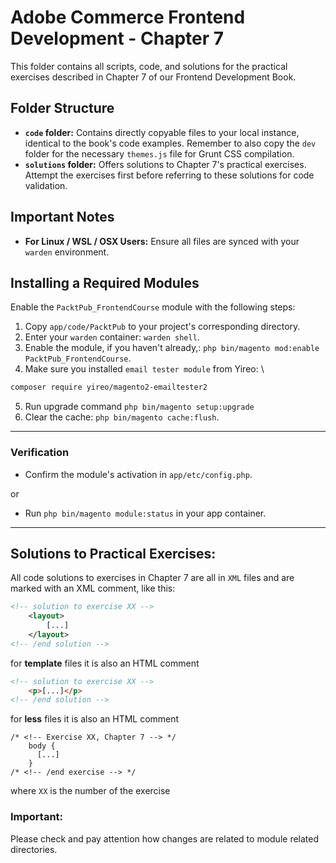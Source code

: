 # Adobe Commerce Frontend Development - Chapter 7

This folder contains all scripts, code, and solutions for the practical exercises described in Chapter 7 of our Frontend Development Book.

## Folder Structure
- **`code` folder:** Contains directly copyable files to your local instance, identical to the book's code examples. Remember to also copy the `dev` folder for the necessary `themes.js` file for Grunt CSS compilation.
- **`solutions` folder:** Offers solutions to Chapter 7's practical exercises. Attempt the exercises first before referring to these solutions for code validation.

## Important Notes
- **For Linux / WSL / OSX Users:** Ensure all files are synced with your `warden` environment.

## Installing a Required Modules

Enable the `PacktPub_FrontendCourse` module with the following steps:
1. Copy `app/code/PacktPub` to your project's corresponding directory.
2. Enter your `warden` container: `warden shell`.
3. Enable the module, if you haven't already,: `php bin/magento mod:enable PacktPub_FrontendCourse`.
4. Make sure you installed `email tester module` from Yireo: \
```bash
composer require yireo/magento2-emailtester2
```
5. Run upgrade command `php bin/magento setup:upgrade`
6. Clear the cache: `php bin/magento cache:flush`.
---

### Verification
- Confirm the module's activation in `app/etc/config.php`.

or
- Run `php bin/magento module:status` in your app container.

---
## Solutions to Practical Exercises:

All code solutions to exercises in Chapter 7 are all in `XML` files and are marked with an XML comment, like this:
```xml
<!-- solution to exercise XX -->
    <layout>
        [...]
    </layout>
<!-- /end solution -->
```

for **template** files it is also an HTML comment
```html
<!-- solution to exercise XX -->
    <p>[...]</p>
<!-- /end solution -->
```

for **less** files it is also an HTML comment
```less
/* <!-- Exercise XX, Chapter 7 --> */
    body {
      [...]
    }
/* <!-- /end exercise --> */
```

where `XX` is the number of the exercise

### Important:
Please check and pay attention how changes are related to module related directories.

